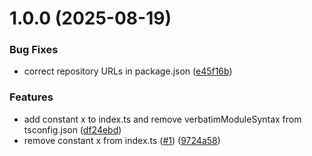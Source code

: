 # 1.0.0 (2025-08-19)


### Bug Fixes

* correct repository URLs in package.json ([e45f16b](https://github.com/ShlomoNus/sn-types-general/commit/e45f16b29a7a0c606cc794083aab034e1a25c1d1))


### Features

* add constant x to index.ts and remove verbatimModuleSyntax from tsconfig.json ([df24ebd](https://github.com/ShlomoNus/sn-types-general/commit/df24ebd561d688799c01ab1d7b6ddf0b3ca421c6))
* remove constant x from index.ts ([#1](https://github.com/ShlomoNus/sn-types-general/issues/1)) ([9724a58](https://github.com/ShlomoNus/sn-types-general/commit/9724a5871b0d3c012c9a1e54bf27f6fcf1e5902d))
